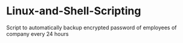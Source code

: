 # Linux-and-Shell-Scripting
Script to automatically backup encrypted password of employees of company every 24 hours
